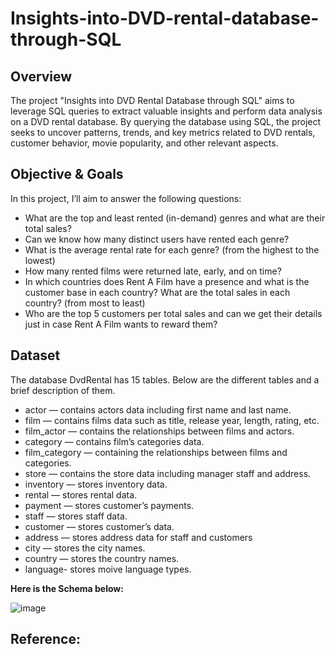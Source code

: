 # Insights-into-DVD-rental-database-through-SQL
## Overview
The project "Insights into DVD Rental Database through SQL" aims to leverage SQL queries to extract valuable insights and perform data analysis on a DVD rental database. By querying the database using SQL, the project seeks to uncover patterns, trends, and key metrics related to DVD rentals, customer behavior, movie popularity, and other relevant aspects.
## Objective & Goals
In this project, I’ll aim to answer the following questions:
- What are the top and least rented (in-demand) genres and what are their total sales?
- Can we know how many distinct users have rented each genre?
- What is the average rental rate for each genre? (from the highest to the lowest)
- How many rented films were returned late, early, and on time?
- In which countries does Rent A Film have a presence and what is the customer base in each country? What are the total sales in each country? (from most to least)
- Who are the top 5 customers per total sales and can we get their details just in case Rent A Film wants to reward them?
## Dataset
The database DvdRental has 15 tables. Below are the different tables and a brief description of them.
* actor — contains actors data including first name and last name.
* film — contains films data such as title, release year, length, rating, etc.
* film_actor — contains the relationships between films and actors.
* category — contains film’s categories data.
* film_category — containing the relationships between films and categories.
* store — contains the store data including manager staff and address.
* inventory — stores inventory data.
* rental — stores rental data.
* payment — stores customer’s payments.
* staff — stores staff data.
* customer — stores customer’s data.
* address — stores address data for staff and customers
* city — stores the city names.
* country — stores the country names.
* language- stores moive language types.

**Here is the Schema below:**

![image](https://github.com/vanHNkhanh1906/Insights-into-DVD-rental-database-through-SQL/assets/157007573/44d8ad73-3dab-4272-8154-a57f6842b459)
## Reference: 
